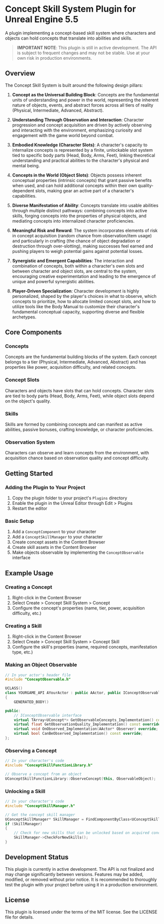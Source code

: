 # Concept Skill System Plugin for Unreal Engine 5.5

A plugin implementing a concept-based skill system where characters and objects can hold concepts that translate into abilities and skills.

> **IMPORTANT NOTE**: This plugin is still in active development. The API is subject to frequent changes and may not be stable. Use at your own risk in production environments.

## Overview

The Concept Skill System is built around the following design pillars:

1. **Concept as the Universal Building Block**: Concepts are the fundamental units of understanding and power in the world, representing the inherent nature of objects, events, and abstract forces across all tiers of reality (Physical, Intermediate, Advanced, Abstract).

2. **Understanding Through Observation and Interaction**: Character progression and concept acquisition are driven by actively observing and interacting with the environment, emphasizing curiosity and engagement with the game world beyond combat.

3. **Embodied Knowledge (Character Slots)**: A character's capacity to internalize concepts is represented by a finite, unlockable slot system tied to specific body parts (Head, Body, Arms, Feet), linking theoretical understanding and practical abilities to the character's physical and mental being.

4. **Concepts in the World (Object Slots)**: Objects possess inherent conceptual properties (intrinsic concepts) that grant passive benefits when used, and can hold additional concepts within their own quality-dependent slots, making gear an active part of a character's capabilities.

5. **Diverse Manifestation of Ability**: Concepts translate into usable abilities through multiple distinct pathways: combining concepts into active skills, forging concepts into the properties of physical objects, and mediating concepts into internalized character proficiencies.

6. **Meaningful Risk and Reward**: The system incorporates elements of risk in concept acquisition (random chance from observation/item usage) and particularly in crafting (the chance of object degradation or destruction through over-slotting), making successes feel earned and pushing players to weigh potential gains against potential losses.

7. **Synergistic and Emergent Capabilities**: The interaction and combination of concepts, both within a character's own slots and between character and object slots, are central to the system, encouraging creative experimentation and leading to the emergence of unique and powerful synergistic abilities.

8. **Player-Driven Specialization**: Character development is highly personalized, shaped by the player's choices in what to observe, which concepts to prioritize, how to allocate limited concept slots, and how to utilize tools like the Body Manual to customize their character's fundamental conceptual capacity, supporting diverse and flexible archetypes.

## Core Components

### Concepts

Concepts are the fundamental building blocks of the system. Each concept belongs to a tier (Physical, Intermediate, Advanced, Abstract) and has properties like power, acquisition difficulty, and related concepts.

### Concept Slots

Characters and objects have slots that can hold concepts. Character slots are tied to body parts (Head, Body, Arms, Feet), while object slots depend on the object's quality.

### Skills

Skills are formed by combining concepts and can manifest as active abilities, passive bonuses, crafting knowledge, or character proficiencies.

### Observation System

Characters can observe and learn concepts from the environment, with acquisition chance based on observation quality and concept difficulty.

## Getting Started

### Adding the Plugin to Your Project

1. Copy the plugin folder to your project's `Plugins` directory
2. Enable the plugin in the Unreal Editor through Edit > Plugins
3. Restart the editor

### Basic Setup

1. Add a `ConceptComponent` to your character
2. Add a `ConceptSkillManager` to your character
3. Create concept assets in the Content Browser
4. Create skill assets in the Content Browser
5. Make objects observable by implementing the `ConceptObservable` interface

## Example Usage

### Creating a Concept

1. Right-click in the Content Browser
2. Select Create > Concept Skill System > Concept
3. Configure the concept's properties (name, tier, power, acquisition difficulty, etc.)

### Creating a Skill

1. Right-click in the Content Browser
2. Select Create > Concept Skill System > Concept Skill
3. Configure the skill's properties (name, required concepts, manifestation type, etc.)

### Making an Object Observable

```cpp
// In your actor's header file
#include "ConceptObservable.h"

UCLASS()
class YOURGAME_API AYourActor : public AActor, public IConceptObservable
{
    GENERATED_BODY()

public:
    // IConceptObservable interface
    virtual TArray<UConcept*> GetObservableConcepts_Implementation() const override;
    virtual float GetObservationQuality_Implementation() const override;
    virtual void OnObserved_Implementation(AActor* Observer) override;
    virtual bool CanBeObserved_Implementation() const override;
};
```

### Observing a Concept

```cpp
// In your character's code
#include "ConceptSkillFunctionLibrary.h"

// Observe a concept from an object
UConceptSkillFunctionLibrary::ObserveConcept(this, ObservableObject);
```

### Unlocking a Skill

```cpp
// In your character's code
#include "ConceptSkillManager.h"

// Get the concept skill manager
UConceptSkillManager* SkillManager = FindComponentByClass<UConceptSkillManager>();
if (SkillManager)
{
    // Check for new skills that can be unlocked based on acquired concepts
    SkillManager->CheckForNewSkills();
}
```

## Development Status

This plugin is currently in active development. The API is not finalized and may change significantly between versions. Features may be added, modified, or removed without prior notice. It is recommended to thoroughly test the plugin with your project before using it in a production environment.

## License

This plugin is licensed under the terms of the MIT license. See the LICENSE file for details.
